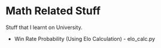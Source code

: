 # Math Related Stuff
Stuff that I learnt on University.

- Win Rate Probability (Using Elo Calculation) - elo_calc.py
